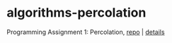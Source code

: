 # algorithms-percolation
 Programming Assignment 1: Percolation, [repo](https://github.com/vsoltys/algorithms-percolation) | [details](http://coursera.cs.princeton.edu/algs4/assignments/percolation.html)
